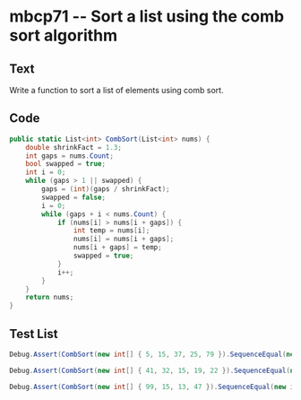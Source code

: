 # mbcp71 -- Sort a list using the comb sort algorithm

## Text

Write a function to sort a list of elements using comb sort.

## Code

```csharp
public static List<int> CombSort(List<int> nums) {
    double shrinkFact = 1.3;
    int gaps = nums.Count;
    bool swapped = true;
    int i = 0;
    while (gaps > 1 || swapped) {
        gaps = (int)(gaps / shrinkFact);
        swapped = false;
        i = 0;
        while (gaps + i < nums.Count) {
            if (nums[i] > nums[i + gaps]) {
                int temp = nums[i];
                nums[i] = nums[i + gaps];
                nums[i + gaps] = temp;
                swapped = true;
            }
            i++;
        }
    }
    return nums;
}
```

## Test List

```csharp
Debug.Assert(CombSort(new int[] { 5, 15, 37, 25, 79 }).SequenceEqual(new int[] { 5, 15, 25, 37, 79 }));
```

```csharp
Debug.Assert(CombSort(new int[] { 41, 32, 15, 19, 22 }).SequenceEqual(new int[] { 15, 19, 22, 32, 41 }));
```

```csharp
Debug.Assert(CombSort(new int[] { 99, 15, 13, 47 }).SequenceEqual(new int[] { 13, 15, 47, 99 }));
```

